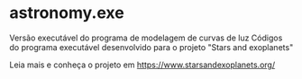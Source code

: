 # astronomy.exe
Versão executável do programa de modelagem de curvas de luz
Códigos do programa executável desenvolvido para o projeto "Stars and exoplanets" 

Leia mais e conheça o projeto em https://www.starsandexoplanets.org/
